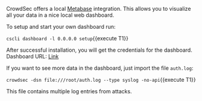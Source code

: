 CrowdSec offers a local [Metabase](https://www.metabase.com) integration.
This allows you to visualize all your data in a nice local web dashboard.

To setup and start your own dashboard run:

`cscli dashboard -l 0.0.0.0 setup`{{execute T1}}

After successful installation, you will get the credentials for the dashboard.
Dashboard URL: [Link]({{TRAFFIC_HOST1_3000}})

If you want to see more data in the dashboard, just import the file `auth.log`:

`crowdsec -dsn file:///root/auth.log --type syslog -no-api`{{execute T1}}

This file contains multiple log entries from attacks.